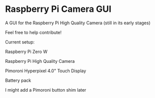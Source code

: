 # Raspberry Pi Camera GUI
A GUI for the Raspberry Pi High Quality Camera (still in its early stages)

Feel free to help contribute!

Current setup:

Raspberry Pi Zero W

Raspberry Pi High Quality Camera

Pimoroni Hyperpixel 4.0" Touch Display

Battery pack

I might add a Pimoroni button shim later
